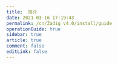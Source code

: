 ```yaml
---
title:  简介
date: 2021-03-16 17:19:43
permalink: /cn/Zadig v4.0/install/guide
operationGuide: true
sidebar: true
article: true
comment: false
editLink: false
---
```


